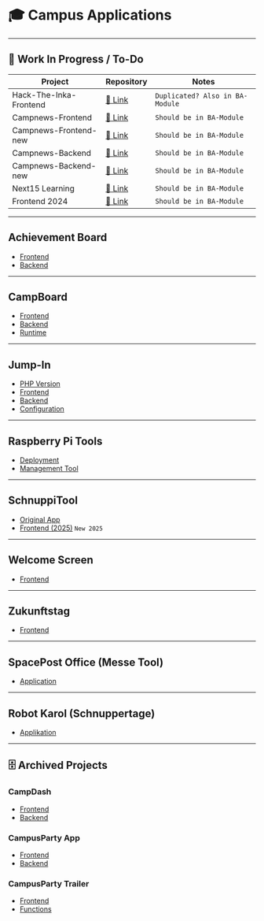 # 🎓 Campus Applications

---

## 🔧 Work In Progress / To-Do

| Project | Repository | Notes |
|--------|------------|-------|
| Hack-The-Inka-Frontend | [🔗 Link](https://github.com/Campus-Application/Hack-The-Inka-Frontend) | `Duplicated? Also in BA-Module` |
| Campnews-Frontend | [🔗 Link](https://github.com/Campus-Application/campnews-frontend) | `Should be in BA-Module` |
| Campnews-Frontend-new | [🔗 Link](https://github.com/Campus-Application/Campnews-frontend-new) | `Should be in BA-Module` |
| Campnews-Backend | [🔗 Link](https://github.com/Campus-Application/campnews-backend) | `Should be in BA-Module` |
| Campnews-Backend-new | [🔗 Link](https://github.com/Campus-Application/campnews-backend-new) | `Should be in BA-Module` |
| Next15 Learning | [🔗 Link](https://github.com/Campus-Application/Next15-Learning) | `Should be in BA-Module` |
| Frontend 2024 | [🔗 Link](https://github.com/Campus-Application/Frontend2024) | `Should be in BA-Module` |

---

## Achievement Board
- [Frontend](https://github.com/Campus-Application/Achievement-Board-Frontend)
- [Backend](https://github.com/Campus-Application/Achievement-Board-Backend)

---

## CampBoard
- [Frontend](https://github.com/Campus-Application/CampBoard-Frontend)
- [Backend](https://github.com/Campus-Application/CampBoard-Backend)
- [Runtime](https://github.com/Campus-Application/Campboard-Runtime)

---

## Jump-In
- [PHP Version](https://github.com/Campus-Application/jump-in-php)
- [Frontend](https://github.com/Campus-Application/jump-in-frontend)
- [Backend](https://github.com/Campus-Application/jump-in-backend)
- [Configuration](https://github.com/Campus-Application/jump-in-konfig)

---

## Raspberry Pi Tools
- [Deployment](https://github.com/Campus-Application/Raspberry-Deployment)
- [Management Tool](https://github.com/Campus-Application/Pi-manage-tool)

---

## SchnuppiTool
- [Original App](https://github.com/Campus-Application/SchnuppiTool)
- [Frontend (2025)](https://github.com/Campus-Application/schnuppitool25-frontend) `New 2025`

---

## Welcome Screen
- [Frontend](https://github.com/Campus-Application/WelcomeScreen-Frontend)

---

## Zukunftstag
- [Frontend](https://github.com/Campus-Application/Zukunftstag-Frontend)

---

## SpacePost Office (Messe Tool)
- [Application](https://github.com/Campus-Application/spacepost)

---

## Robot Karol (Schnuppertage)
- [Applikation](https://github.com/Campus-Application/robot-karol)

---

## 🗄️ Archived Projects

### CampDash
- [Frontend](https://github.com/Campus-Application/campdash-frontend)
- [Backend](https://github.com/Campus-Application/campdash-backend)

### CampusParty App
- [Frontend](https://github.com/Campus-Application/CampusParty-App-Frontend)
- [Backend](https://github.com/Campus-Application/CampusParty-App-Backend)

### CampusParty Trailer
- [Frontend](https://github.com/Campus-Application/CampusParty-Trailer-Frontend)
- [Functions](https://github.com/Campus-Application/CampusParty-Trailer-Functions)
